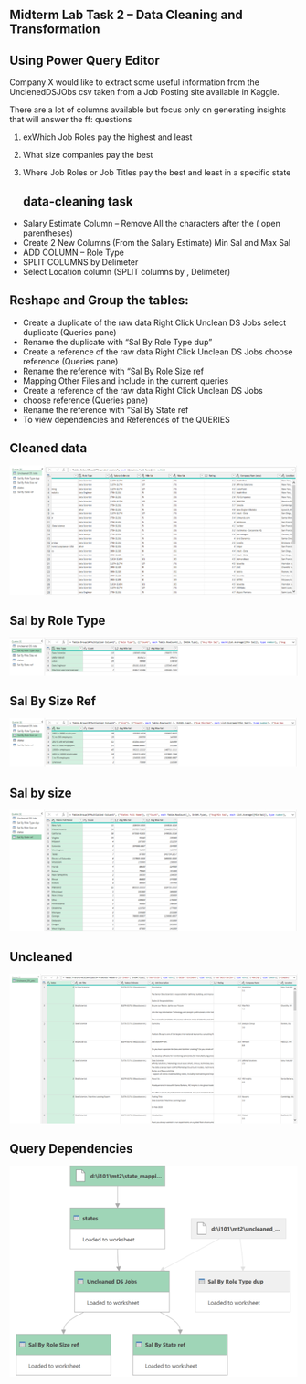 ## Midterm Lab Task 2 – Data Cleaning and Transformation
## Using Power Query Editor

Company X would like to extract some useful information from the UnclenedDSJObs csv taken
from a Job Posting site available in Kaggle.

There are a lot of columns available but focus only
on generating insights that will answer the ff: questions

1. exWhich Job Roles pay the highest and least
2. What size companies pay the best
3. Where Job Roles or Job Titles pay the best and least in a specific state

   ## data-cleaning task
- Salary Estimate Column – Remove All the characters after the ( open
parentheses)
 - Create 2 New Columns (From the Salary Estimate) Min Sal and Max Sal
 - ADD COLUMN – Role Type
 - SPLIT COLUMNS by Delimeter
 - Select Location column (SPLIT columns by , Delimeter)
## Reshape and Group the tables:
- Create a duplicate of the raw data Right Click Unclean DS Jobs select
duplicate (Queries pane)
- Rename the duplicate with “Sal By Role Type dup”
- Create a reference of the raw data Right Click Unclean DS Jobs
choose reference (Queries pane)
- Rename the reference with “Sal By Role Size ref
- Mapping Other Files and include in the current queries
- Create a reference of the raw data Right Click Unclean DS Jobs
- choose reference (Queries pane)
- Rename the reference with “Sal By State ref
- To view dependencies and References of the QUERIES
## Cleaned data
![Cleaned Data](IMAGE/Cleaned%20Data.PNG)

## Sal by Role Type
![Sal By Role Type](IMAGE/Sal%20By%20Role%20Type%20dup.PNG)

## Sal By Size Ref
![Sal By Size Ref](IMAGE/Sal%20By%20Role%20Size%20ref.PNG)

## Sal by size
![Sal By State Ref](IMAGE/Sal%20By%20State%20ref.PNG)

## Uncleaned
![Uncleaned Data](IMAGE/Uncleaned%20Data.PNG)

## Query Dependencies
![Query Dependencies](IMAGE/Query%20Dependencies.PNG)
